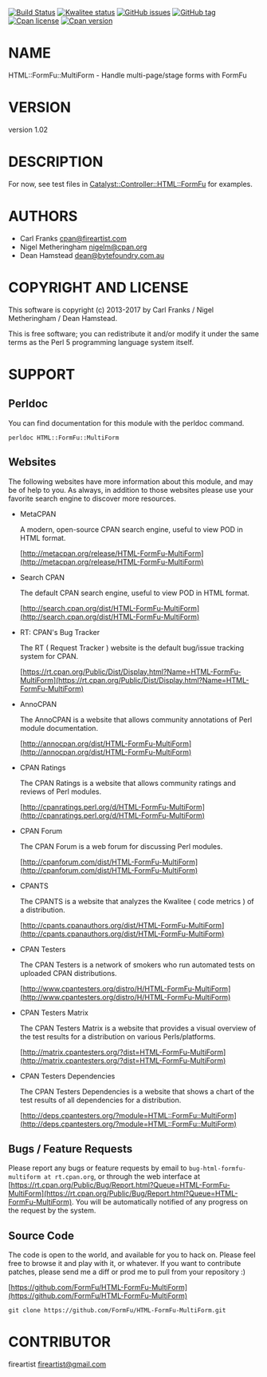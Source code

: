[![Build Status](https://travis-ci.org/FormFu/HTML-FormFu-MultiForm.svg?branch=master)](https://travis-ci.org/FormFu/HTML-FormFu-MultiForm)
[![Kwalitee status](http://cpants.cpanauthors.org/dist/HTML-FormFu-MultiForm.png)](http://cpants.charsbar.org/dist/overview/HTML-FormFu-MultiForm)
[![GitHub issues](https://img.shields.io/github/issues/FormFu/HTML-FormFu-MultiForm.svg)](https://github.com/FormFu/HTML-FormFu-MultiForm/issues)
[![GitHub tag](https://img.shields.io/github/tag/FormFu/HTML-FormFu-MultiForm.svg)]()
[![Cpan license](https://img.shields.io/cpan/l/HTML-FormFu-MultiForm.svg)](https://metacpan.org/release/HTML-FormFu-MultiForm)
[![Cpan version](https://img.shields.io/cpan/v/HTML-FormFu-MultiForm.svg)](https://metacpan.org/release/HTML-FormFu-MultiForm)

# NAME

HTML::FormFu::MultiForm - Handle multi-page/stage forms with FormFu

# VERSION

version 1.02

# DESCRIPTION

For now, see test files in [Catalyst::Controller::HTML::FormFu](https://metacpan.org/pod/Catalyst::Controller::HTML::FormFu) for examples.

# AUTHORS

- Carl Franks <cpan@fireartist.com>
- Nigel Metheringham <nigelm@cpan.org>
- Dean Hamstead <dean@bytefoundry.com.au>

# COPYRIGHT AND LICENSE

This software is copyright (c) 2013-2017 by Carl Franks / Nigel Metheringham / Dean Hamstead.

This is free software; you can redistribute it and/or modify it under
the same terms as the Perl 5 programming language system itself.

# SUPPORT

## Perldoc

You can find documentation for this module with the perldoc command.

    perldoc HTML::FormFu::MultiForm

## Websites

The following websites have more information about this module, and may be of help to you. As always,
in addition to those websites please use your favorite search engine to discover more resources.

- MetaCPAN

    A modern, open-source CPAN search engine, useful to view POD in HTML format.

    [http://metacpan.org/release/HTML-FormFu-MultiForm](http://metacpan.org/release/HTML-FormFu-MultiForm)

- Search CPAN

    The default CPAN search engine, useful to view POD in HTML format.

    [http://search.cpan.org/dist/HTML-FormFu-MultiForm](http://search.cpan.org/dist/HTML-FormFu-MultiForm)

- RT: CPAN's Bug Tracker

    The RT ( Request Tracker ) website is the default bug/issue tracking system for CPAN.

    [https://rt.cpan.org/Public/Dist/Display.html?Name=HTML-FormFu-MultiForm](https://rt.cpan.org/Public/Dist/Display.html?Name=HTML-FormFu-MultiForm)

- AnnoCPAN

    The AnnoCPAN is a website that allows community annotations of Perl module documentation.

    [http://annocpan.org/dist/HTML-FormFu-MultiForm](http://annocpan.org/dist/HTML-FormFu-MultiForm)

- CPAN Ratings

    The CPAN Ratings is a website that allows community ratings and reviews of Perl modules.

    [http://cpanratings.perl.org/d/HTML-FormFu-MultiForm](http://cpanratings.perl.org/d/HTML-FormFu-MultiForm)

- CPAN Forum

    The CPAN Forum is a web forum for discussing Perl modules.

    [http://cpanforum.com/dist/HTML-FormFu-MultiForm](http://cpanforum.com/dist/HTML-FormFu-MultiForm)

- CPANTS

    The CPANTS is a website that analyzes the Kwalitee ( code metrics ) of a distribution.

    [http://cpants.cpanauthors.org/dist/HTML-FormFu-MultiForm](http://cpants.cpanauthors.org/dist/HTML-FormFu-MultiForm)

- CPAN Testers

    The CPAN Testers is a network of smokers who run automated tests on uploaded CPAN distributions.

    [http://www.cpantesters.org/distro/H/HTML-FormFu-MultiForm](http://www.cpantesters.org/distro/H/HTML-FormFu-MultiForm)

- CPAN Testers Matrix

    The CPAN Testers Matrix is a website that provides a visual overview of the test results for a distribution on various Perls/platforms.

    [http://matrix.cpantesters.org/?dist=HTML-FormFu-MultiForm](http://matrix.cpantesters.org/?dist=HTML-FormFu-MultiForm)

- CPAN Testers Dependencies

    The CPAN Testers Dependencies is a website that shows a chart of the test results of all dependencies for a distribution.

    [http://deps.cpantesters.org/?module=HTML::FormFu::MultiForm](http://deps.cpantesters.org/?module=HTML::FormFu::MultiForm)

## Bugs / Feature Requests

Please report any bugs or feature requests by email to `bug-html-formfu-multiform at rt.cpan.org`, or through
the web interface at [https://rt.cpan.org/Public/Bug/Report.html?Queue=HTML-FormFu-MultiForm](https://rt.cpan.org/Public/Bug/Report.html?Queue=HTML-FormFu-MultiForm). You will be automatically notified of any
progress on the request by the system.

## Source Code

The code is open to the world, and available for you to hack on. Please feel free to browse it and play
with it, or whatever. If you want to contribute patches, please send me a diff or prod me to pull
from your repository :)

[https://github.com/FormFu/HTML-FormFu-MultiForm](https://github.com/FormFu/HTML-FormFu-MultiForm)

    git clone https://github.com/FormFu/HTML-FormFu-MultiForm.git

# CONTRIBUTOR

fireartist <fireartist@gmail.com>
